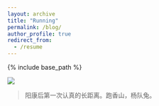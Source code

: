 ```yaml
---
layout: archive
title: "Running"
permalink: /blog/
author_profile: true
redirect_from:
  - /resume
---
```


{% include base_path %}

![](https://github.com/a-little-hoof/a-little-hoof.github.io/tree/master/images/1.jpg)
> 阳康后第一次认真的长距离。跑香山，杨队兔。
